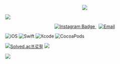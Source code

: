 <p align="center">

<img src="https://capsule-render.vercel.app/api?type=waving&color=bef7b7&height=150&section=header&text=Welcome!&nbsp;&nbsp;&nbsp;💻📱&fontSize=60&fontColor=ffffff"/>

<a href="https://hits.seeyoufarm.com"><img src="https://hits.seeyoufarm.com/api/count/incr/badge.svg?url=https%3A%2F%2Fgithub.com%2Fjoho2022&count_bg=%2379C83D&title_bg=%23555555&icon=&icon_color=%23E7E7E7&title=hits&edge_flat=false"/></a>

<p align="center">
    
  <a href="https://www.instagram.com/hosamasama">
    <img src="https://img.shields.io/badge/-hosamasama-E4405F?style=for-the-badge&logo=Instagram&logoColor=white" alt="Instagram Badge"/>
  </a>
  &nbsp; 
  <a href="mailto:josama1997@naver.com">
    <img src="https://img.shields.io/badge/naver-josama1997%40naver.com-03C75A?style=for-the-badge&logo=naver&logoColor=white" alt="Email"/>
  </a>
</p>



<p>
    <!-- iOS -->
    <img alt="iOS" src="https://img.shields.io/badge/iOS-000000?style=for-the-badge&logo=ios&logoColor=white"/>
    <!-- Swift -->
    <img alt="Swift" src="https://img.shields.io/badge/Swift-F05138?style=for-the-badge&logo=swift&logoColor=white"/>
    <!-- Xcode -->
    <img alt="Xcode" src="https://img.shields.io/badge/Xcode-007ACC?style=for-the-badge&logo=xcode&logoColor=white"/>
    <!-- CocoaPods -->
    <img alt="CocoaPods" src="https://img.shields.io/badge/CocoaPods-EE3322?style=for-the-badge&logo=cocoapods&logoColor=white"/>
</p>

<p align="center">

  [![Solved.ac프로필](http://mazassumnida.wtf/api/v2/generate_badge?boj=hosama)](https://solved.ac/hosama)
  <img src="https://github-readme-stats.vercel.app/api?username=joho2022&show_icons=true&theme=merko" />
</p>



<img src="https://capsule-render.vercel.app/api?type=waving&color=bef7b7&height=130&section=footer&fontSize=90&fontColor=ffffff"/>
  
</p>







<!--
**joho2022/joho2022** is a ✨ _special_ ✨ repository because its `README.md` (this file) appears on your GitHub profile.

Here are some ideas to get you started:

- 🔭 I’m currently working on ...
- 🌱 I’m currently learning ...
- 👯 I’m looking to collaborate on ...
- 🤔 I’m looking for help with ...
- 💬 Ask me about ...
- 📫 How to reach me: ...
- 😄 Pronouns: ...
- ⚡ Fun fact: ...
-->

